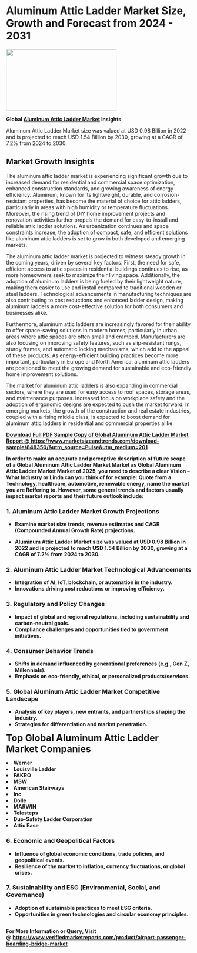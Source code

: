 <H1>Aluminum Attic Ladder Market Size, Growth and Forecast from 2024 - 2031</H1><img class="aligncenter size-medium wp-image-584254" src="https://thirdeyenews.in/wp-content/uploads/2024/09/Global-Market-Research-300x168.jpeg" alt="" width="300" height="168" /><p><strong>Global&nbsp;<a href="https://www.marketsizeandtrends.com/download-sample/848350/&amp;utm_source=Pulse&amp;utm_medium=201">Aluminum Attic Ladder Market</a> Insights</strong></p><p>Aluminum Attic Ladder Market size was valued at USD 0.98 Billion in 2022 and is projected to reach USD 1.54 Billion by 2030, growing at a CAGR of 7.2% from 2024 to 2030.</p><p><h2>Market Growth Insights</h2> <p>The aluminum attic ladder market is experiencing significant growth due to increased demand for residential and commercial space optimization, enhanced construction standards, and growing awareness of energy efficiency. Aluminum, known for its lightweight, durable, and corrosion-resistant properties, has become the material of choice for attic ladders, particularly in areas with high humidity or temperature fluctuations. Moreover, the rising trend of DIY home improvement projects and renovation activities further propels the demand for easy-to-install and reliable attic ladder solutions. As urbanization continues and space constraints increase, the adoption of compact, safe, and efficient solutions like aluminum attic ladders is set to grow in both developed and emerging markets.</p> <p><strong><a href="download_sample_link"></a></strong></p> <p>The aluminum attic ladder market is projected to witness steady growth in the coming years, driven by several key factors. First, the need for safe, efficient access to attic spaces in residential buildings continues to rise, as more homeowners seek to maximize their living space. Additionally, the adoption of aluminum ladders is being fueled by their lightweight nature, making them easier to use and install compared to traditional wooden or steel ladders. Technological advancements in manufacturing techniques are also contributing to cost reductions and enhanced ladder design, making aluminum ladders a more cost-effective solution for both consumers and businesses alike.</p> <p>Furthermore, aluminum attic ladders are increasingly favored for their ability to offer space-saving solutions in modern homes, particularly in urban areas where attic spaces are often small and cramped. Manufacturers are also focusing on improving safety features, such as slip-resistant rungs, sturdy frames, and automatic locking mechanisms, which add to the appeal of these products. As energy-efficient building practices become more important, particularly in Europe and North America, aluminum attic ladders are positioned to meet the growing demand for sustainable and eco-friendly home improvement solutions.</p> <p>The market for aluminum attic ladders is also expanding in commercial sectors, where they are used for easy access to roof spaces, storage areas, and maintenance purposes. Increased focus on workplace safety and the adoption of ergonomic designs are expected to push the market forward. In emerging markets, the growth of the construction and real estate industries, coupled with a rising middle class, is expected to boost demand for aluminum attic ladders in residential and commercial properties alike.</p> <p><strong><a href="get_more_link"></p><p><span class=""><strong>Download Full PDF Sample Copy of Global Aluminum Attic Ladder Market Report</strong> @ <a href="https://www.marketsizeandtrends.com/download-sample/848350/&amp;utm_source=Pulse&amp;utm_medium=201" target="_blank">https://www.marketsizeandtrends.com/download-sample/848350/&amp;utm_source=Pulse&amp;utm_medium=201</a></span></p><p>In order to make an accurate and perceptive description of future scope of a Global&nbsp;Aluminum Attic Ladder Market Market as Global&nbsp;Aluminum Attic Ladder Market Market of 2025, you need to describe a clear Vision &ndash; What Industry or Linda can you think of for example: Quote from a Technology, healthcare, automotive, renewable energy, name the market you are Reffering to. However, some general trends and factors usually impact market reports and their future outlook include:</p><h3>1.&nbsp;<strong>Aluminum Attic Ladder Market Growth Projections</strong></h3><ul><li>Examine market size trends, revenue estimates and CAGR (Compounded Annual Growth Rate) projections.</li><li><p>Aluminum Attic Ladder Market size was valued at USD 0.98 Billion in 2022 and is projected to reach USD 1.54 Billion by 2030, growing at a CAGR of 7.2% from 2024 to 2030.</p></li></ul><h3>2.&nbsp;<strong>Aluminum Attic Ladder Market Technological Advancements</strong></h3><ul><li>Integration of AI, IoT, blockchain, or automation in the industry.</li><li>Innovations driving cost reductions or improving efficiency.</li></ul><h3>3.&nbsp;<strong>Regulatory and Policy Changes</strong></h3><ul><li>Impact of global and regional regulations, including sustainability and carbon-neutral goals.</li><li>Compliance challenges and opportunities tied to government initiatives.</li></ul><h3>4.&nbsp;<strong>Consumer Behavior Trends</strong></h3><ul><li>Shifts in demand influenced by generational preferences (e.g., Gen Z, Millennials).</li><li>Emphasis on eco-friendly, ethical, or personalized products/services.</li></ul><h3>5.&nbsp;<strong>Global Aluminum Attic Ladder Market Competitive Landscape</strong></h3><ul><li>Analysis of key players, new entrants, and partnerships shaping the industry.</li><li>Strategies for differentiation and market penetration.</li></ul><p data-pm-slice="1 1 []"><span style="color: inherit; font-family: inherit; font-size: 25px;">Top Global Aluminum Attic Ladder Market Companies</span></p><div class="" data-test-id=""><p><li>Werner</li><li> Louisville Ladder</li><li> FAKRO</li><li> MSW</li><li> American Stairways</li><li> Inc</li><li> Dolle</li><li> MARWIN</li><li> Telesteps</li><li> Duo-Safety Ladder Corporation</li><li> Attic Ease</li></p></div><h3>6.&nbsp;<strong>Economic and Geopolitical Factors</strong></h3><ul><li>Influence of global economic conditions, trade policies, and geopolitical events.</li><li>Resilience of the market to inflation, currency fluctuations, or global crises.</li></ul><h3>7.&nbsp;<strong>Sustainability and ESG (Environmental, Social, and Governance)</strong></h3><ul><li>Adoption of sustainable practices to meet ESG criteria.</li><li>Opportunities in green technologies and circular economy principles.</li></ul><h2><strong style="font-size: 14px;">For More Information or Query, Visit @&nbsp;</strong><a style="background-color: #ffffff; font-size: 14px;" href="https://www.marketsizeandtrends.com/report/aluminum-attic-ladder-market/" target="_blank">https://www.verifiedmarketreports.com/product/airport-passenger-boarding-bridge-market</a></h2>
